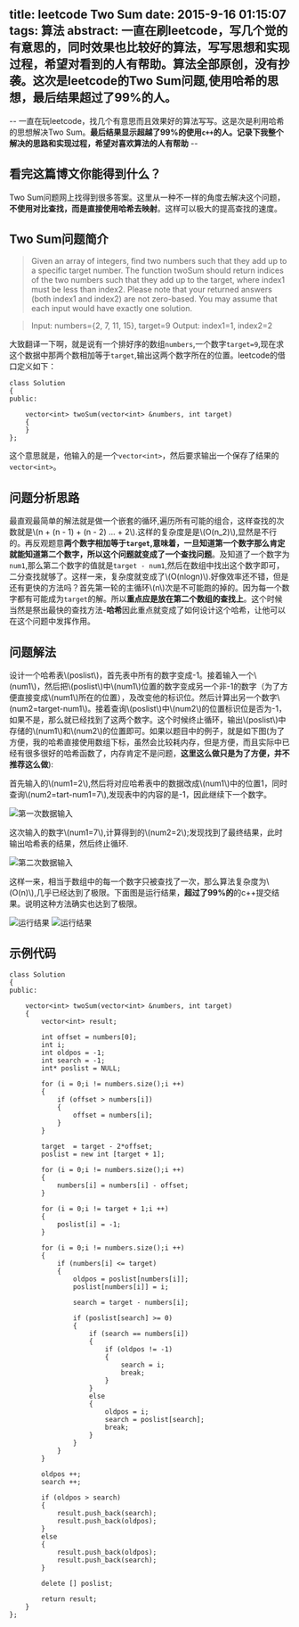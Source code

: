 title: leetcode Two Sum
date: 2015-9-16 01:15:07
tags: 算法
abstract: 一直在刷leetcode，写几个觉的有意思的，同时效果也比较好的算法，写写思想和实现过程，希望对看到的人有帮助。算法全部原创，没有抄袭。这次是leetcode的Two Sum问题,使用哈希的思想，最后结果超过了99%的人。
---
-- 一直在玩leetcode，找几个有意思而且效果好的算法写写。这是次是利用哈希的思想解决Two Sum。**最后结果显示超越了99%的使用`c++`的人。记录下我整个解决的思路和实现过程，希望对喜欢算法的人有帮助** --

<script type="text/javascript" src="http://cdn.mathjax.org/mathjax/latest/MathJax.js?config=TeX-AMS-MML_HTMLorMML"></script>


## 看完这篇博文你能得到什么？
Two Sum问题网上找得到很多答案。这里从一种不一样的角度去解决这个问题，**不使用对比查找，而是直接使用哈希去映射**。这样可以极大的提高查找的速度。

## Two Sum问题简介
> Given an array of integers, find two numbers such that they add up to a specific target number.
> The function twoSum should return indices of the two numbers such that they add up to the target, where index1 must be less than index2. Please note that your returned answers (both index1 and index2) are not zero-based.
> You may assume that each input would have exactly one solution.

> Input: numbers={2, 7, 11, 15}, target=9
> Output: index1=1, index2=2

大致翻译一下啊，就是说有一个排好序的数组`numbers`,一个数字`target=9`,现在求这个数据中那两个数相加等于`target`,输出这两个数字所在的位置。leetcode的借口定义如下：

	class Solution 
	{
	public:

	    vector<int> twoSum(vector<int> &numbers, int target) 
	    {
	    }
	};

这个意思就是，他输入的是一个`vector<int>`，然后要求输出一个保存了结果的`vector<int>`。

## 问题分析思路
最直观最简单的解法就是做一个嵌套的循环,遍历所有可能的组合，这样查找的次数就是\\(n + (n - 1) + (n - 2) ... + 2\\).这样的复杂度是是\\(O(n_2)\\),显然是不行的。再反观题意**两个数字相加等于`target`,意味着，一旦知道第一个数字那么肯定就能知道第二个数字，所以这个问题就变成了一个查找问题**。及知道了一个数字为`num1`,那么第二个数字的值就是`target - num1`,然后在数组中找出这个数字即可，二分查找就够了。这样一来，复杂度就变成了\\(O(nlogn)\\).好像效率还不错，但是还有更快的方法吗？首先第一轮的主循环\\(n\\)次是不可能跑的掉的。因为每一个数字都有可能成为`target`的解。所以**重点应是放在第二个数组的查找上**。这个时候当然是祭出最快的查找方法-**哈希**因此重点就变成了如何设计这个哈希，让他可以在这个问题中发挥作用。

## 问题解法
设计一个哈希表\\(poslist\\)，首先表中所有的数字变成-1。接着输入一个\\(num1\\)，然后把\\(poslist\\)中\\(num1\\)位置的数字变成另一个非-1的数字（为了方便直接变成\\(num1\\)所在的位置），及改变他的标识位。然后计算出另一个数字\\(num2=target-num1\\)。接着查询\\(poslist\\)中\\(num2\\)的位置标识位是否为-1，如果不是，那么就已经找到了这两个数字。这个时候终止循环，输出\\(poslist\\)中存储的\\(num1\\)和\\(num2\\)的位置即可。如果以题目中的例子，就是如下图(为了方便，我的哈希直接使用数组下标，虽然会比较耗内存，但是方便，而且实际中已经有很多很好的哈希函数了，内存肯定不是问题，**这里这么做只是为了方便，并不推荐这么做**):

首先输入的\\(num1=2\\),然后将对应哈希表中的数据改成\\(num1\\)中的位置1，同时查询\\(num2=tart-num1=7\\),发现表中的内容的是-1，因此继续下一个数字。

![第一次数据输入](http://i3.tietuku.com/ff2d4b48e76cae4d.png)

这次输入的数字\\(num1=7\\),计算得到的\\(num2=2\\);发现找到了最终结果，此时输出哈希表的结果，然后终止循环.

![第二次数据输入](http://i3.tietuku.com/045c292ec61aed1d.png)

这样一来，相当于数组中的每一个数字只被查找了一次，那么算法复杂度为\\(O(n)\\),几乎已经达到了极限。下面图是运行结果，**超过了99%的**的c++提交结果。说明这种方法确实也达到了极限。





![运行结果](http://i3.tietuku.com/fc3add1ae975ccb5.png)
![运行结果](http://i3.tietuku.com/cbb2a3bcf168f446.png)

## 示例代码
	class Solution 
	{
	public:

	    vector<int> twoSum(vector<int> &numbers, int target) 
	    {
	        vector<int> result;
	        
	        int offset = numbers[0];
	        int i;
	        int oldpos = -1;
	        int search = -1;
	        int* poslist = NULL;
	        
	        for (i = 0;i != numbers.size();i ++)
	        {
	            if (offset > numbers[i])
	            {
	                offset = numbers[i];
	            }
	        }
	        
	        target  = target - 2*offset;
	        poslist = new int [target + 1];
	        
	        for (i = 0;i != numbers.size();i ++)
	        {
	            numbers[i] = numbers[i] - offset;
	        }
	        
	        for (i = 0;i != target + 1;i ++)
	        {
	            poslist[i] = -1;
	        }
	        
	        for (i = 0;i != numbers.size();i ++)
	        {
	            if (numbers[i] <= target)
	            {
	                oldpos = poslist[numbers[i]];
	                poslist[numbers[i]] = i;
	                
	                search = target - numbers[i];
	                
	                if (poslist[search] >= 0)
	                {
	                    if (search == numbers[i])
	                    {
	                        if (oldpos != -1)
	                        {
	                            search = i;
	                            break;
	                        }
	                    }
	                    else
	                    {
	                        oldpos = i;
	                        search = poslist[search];
	                        break;
	                    }
	                }
	            }
	        }
	        
	        oldpos ++;
	        search ++;
	        
	        if (oldpos > search)
	        {
	            result.push_back(search);
	            result.push_back(oldpos);
	        }
	        else
	        {
	            result.push_back(oldpos);
	            result.push_back(search);
	        }
	        
	        delete [] poslist;
	        
	        return result;
	    }
	};
